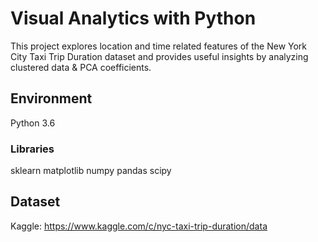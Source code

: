 # Visual Analytics with Python

This project explores location and time related features of the New York City Taxi Trip Duration dataset and provides useful insights by analyzing clustered data & PCA coefficients.

## Environment

Python 3.6

### Libraries

sklearn
matplotlib
numpy
pandas
scipy

## Dataset

Kaggle: https://www.kaggle.com/c/nyc-taxi-trip-duration/data
